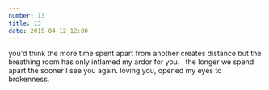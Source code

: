 ```yaml
---
number: 13
title: 13
date: 2015-04-12 12:00
---
```


you'd think the more time spent apart
from another creates distance but
the breathing room has only inflamed
my ardor for you.
 
the longer we spend apart the sooner
I see you again.
loving you, opened my eyes to brokenness.